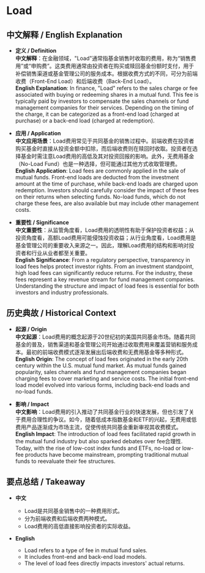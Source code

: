 # Load

## 中文解释 / English Explanation

* **定义 / Definition**  
  **中文解释**：在金融领域，"Load"通常指基金销售时收取的费用，称为“销售费用”或“申购费”。这类费用通常由投资者在购买或赎回基金份额时支付，用于补偿销售渠道或基金管理公司的服务成本。根据收费方式的不同，可分为前端收费（Front-End Load）和后端收费（Back-End Load）。  
  **English Explanation**: In finance, "Load" refers to the sales charge or fee associated with buying or redeeming shares in a mutual fund. This fee is typically paid by investors to compensate the sales channels or fund management companies for their services. Depending on the timing of the charge, it can be categorized as a front-end load (charged at purchase) or a back-end load (charged at redemption).

* **应用 / Application**  
  **中文应用场景**：Load费用常见于共同基金的销售过程中。前端收费在投资者购买基金时直接从投资金额中扣除，而后端收费则在赎回时收取。投资者在选择基金时需注意Load费用的高低及其对投资回报的影响。此外，无费用基金（No-Load Fund）也是一种选择，但可能通过其他方式收取管理费。  
  **English Application**: Load fees are commonly applied in the sale of mutual funds. Front-end loads are deducted from the investment amount at the time of purchase, while back-end loads are charged upon redemption. Investors should carefully consider the impact of these fees on their returns when selecting funds. No-load funds, which do not charge these fees, are also available but may include other management costs.

* **重要性 / Significance**  
  **中文重要性**：从监管角度看，Load费用的透明性有助于保护投资者权益；从投资角度看，高额Load费用可能侵蚀投资收益；从行业角度看，Load费用是基金管理公司的重要收入来源之一。因此，理解Load费用的结构和影响对投资者和行业从业者都至关重要。  
  **English Significance**: From a regulatory perspective, transparency in load fees helps protect investor rights. From an investment standpoint, high load fees can significantly reduce returns. For the industry, these fees represent a key revenue stream for fund management companies. Understanding the structure and impact of load fees is essential for both investors and industry professionals.

## 历史典故 / Historical Context

* **起源 / Origin**  
  **中文起源**：Load费用的概念起源于20世纪初的美国共同基金市场。随着共同基金的普及，销售渠道和基金管理公司开始通过收取费用来覆盖营销和服务成本。最初的前端收费模式逐渐发展出后端收费和无费用基金等多种形式。  
  **English Origin**: The concept of load fees originated in the early 20th century within the U.S. mutual fund market. As mutual funds gained popularity, sales channels and fund management companies began charging fees to cover marketing and service costs. The initial front-end load model evolved into various forms, including back-end loads and no-load funds.

* **影响 / Impact**  
  **中文影响**：Load费用的引入推动了共同基金行业的快速发展，但也引发了关于费用合理性的争议。如今，随着低成本指数基金和ETF的兴起，无费用或低费用产品逐渐成为市场主流，促使传统共同基金重新审视其收费模式。  
  **English Impact**: The introduction of load fees facilitated rapid growth in the mutual fund industry but also sparked debates over fee合理性. Today, with the rise of low-cost index funds and ETFs, no-load or low-fee products have become mainstream, prompting traditional mutual funds to reevaluate their fee structures.

## 要点总结 / Takeaway

* **中文**  
  - Load是共同基金销售中的一种费用形式。  
  - 分为前端收费和后端收费两种模式。  
  - Load费用的高低直接影响投资者的实际收益。

* **English**  
  - Load refers to a type of fee in mutual fund sales.  
  - It includes front-end and back-end load models.  
  - The level of load fees directly impacts investors' actual returns.